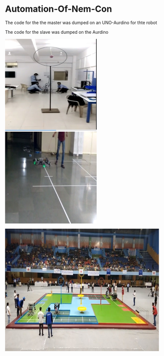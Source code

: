 # Automation-Of-Nem-Con
The code for the the master was dumped on an UNO-Aurdino for thte robot

The code for the slave was dumped on the Aurdino


 <img src="images/robot1.jpg" height="300" width="300">                <img src="images/robot2.jpg" height="300" width="300">
 
 <img src="images/competition.jpg" height="400" width="750">
